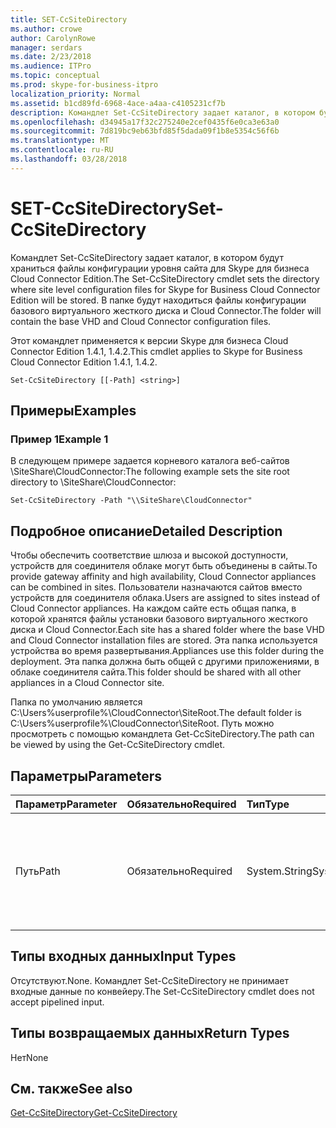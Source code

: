 ```yaml
---
title: SET-CcSiteDirectory
ms.author: crowe
author: CarolynRowe
manager: serdars
ms.date: 2/23/2018
ms.audience: ITPro
ms.topic: conceptual
ms.prod: skype-for-business-itpro
localization_priority: Normal
ms.assetid: b1cd89fd-6968-4ace-a4aa-c4105231cf7b
description: Командлет Set-CcSiteDirectory задает каталог, в котором будут храниться файлы конфигурации уровня сайта для Skype для бизнеса Cloud Connector Edition. В папке будут находиться файлы конфигурации базового виртуального жесткого диска и Cloud Connector.
ms.openlocfilehash: d34945a17f32c275240e2cef0435f6e0ca3e63a0
ms.sourcegitcommit: 7d819bc9eb63bfd85f5dada09f1b8e5354c56f6b
ms.translationtype: MT
ms.contentlocale: ru-RU
ms.lasthandoff: 03/28/2018
---
```

# <a name="set-ccsitedirectory"></a><span data-ttu-id="53975-104">SET-CcSiteDirectory</span><span class="sxs-lookup"><span data-stu-id="53975-104">Set-CcSiteDirectory</span></span>
 
<span data-ttu-id="53975-105">Командлет Set-CcSiteDirectory задает каталог, в котором будут храниться файлы конфигурации уровня сайта для Skype для бизнеса Cloud Connector Edition.</span><span class="sxs-lookup"><span data-stu-id="53975-105">The Set-CcSiteDirectory cmdlet sets the directory where site level configuration files for Skype for Business Cloud Connector Edition will be stored.</span></span> <span data-ttu-id="53975-106">В папке будут находиться файлы конфигурации базового виртуального жесткого диска и Cloud Connector.</span><span class="sxs-lookup"><span data-stu-id="53975-106">The folder will contain the base VHD and Cloud Connector configuration files.</span></span>
  
<span data-ttu-id="53975-107">Этот командлет применяется к версии Skype для бизнеса Cloud Connector Edition 1.4.1, 1.4.2.</span><span class="sxs-lookup"><span data-stu-id="53975-107">This cmdlet applies to Skype for Business Cloud Connector Edition 1.4.1, 1.4.2.</span></span>
  
```
Set-CcSiteDirectory [[-Path] <string>]
```

## <a name="examples"></a><span data-ttu-id="53975-108">Примеры</span><span class="sxs-lookup"><span data-stu-id="53975-108">Examples</span></span>
<span data-ttu-id="53975-109"><a name="Examples"> </a></span><span class="sxs-lookup"><span data-stu-id="53975-109"></span></span>

### <a name="example-1"></a><span data-ttu-id="53975-110">Пример 1</span><span class="sxs-lookup"><span data-stu-id="53975-110">Example 1</span></span>

<span data-ttu-id="53975-111">В следующем примере задается корневого каталога веб-сайтов \\SiteShare\CloudConnector:</span><span class="sxs-lookup"><span data-stu-id="53975-111">The following example sets the site root directory to \\SiteShare\CloudConnector:</span></span>
  
```
Set-CcSiteDirectory -Path "\\SiteShare\CloudConnector"
```

## <a name="detailed-description"></a><span data-ttu-id="53975-112">Подробное описание</span><span class="sxs-lookup"><span data-stu-id="53975-112">Detailed Description</span></span>
<span data-ttu-id="53975-113"><a name="DetailedDescription"> </a></span><span class="sxs-lookup"><span data-stu-id="53975-113"></span></span>

<span data-ttu-id="53975-114">Чтобы обеспечить соответствие шлюза и высокой доступности, устройств для соединителя облаке могут быть объединены в сайты.</span><span class="sxs-lookup"><span data-stu-id="53975-114">To provide gateway affinity and high availability, Cloud Connector appliances can be combined in sites.</span></span> <span data-ttu-id="53975-115">Пользователи назначаются сайтов вместо устройств для соединителя облака.</span><span class="sxs-lookup"><span data-stu-id="53975-115">Users are assigned to sites instead of Cloud Connector appliances.</span></span> <span data-ttu-id="53975-116">На каждом сайте есть общая папка, в которой хранятся файлы установки базового виртуального жесткого диска и Cloud Connector.</span><span class="sxs-lookup"><span data-stu-id="53975-116">Each site has a shared folder where the base VHD and Cloud Connector installation files are stored.</span></span> <span data-ttu-id="53975-117">Эта папка используется устройства во время развертывания.</span><span class="sxs-lookup"><span data-stu-id="53975-117">Appliances use this folder during the deployment.</span></span> <span data-ttu-id="53975-118">Эта папка должна быть общей с другими приложениями, в облаке соединителя сайта.</span><span class="sxs-lookup"><span data-stu-id="53975-118">This folder should be shared with all other appliances in a Cloud Connector site.</span></span>
  
<span data-ttu-id="53975-119">Папка по умолчанию является C:\Users\%userprofile%\CloudConnector\SiteRoot.</span><span class="sxs-lookup"><span data-stu-id="53975-119">The default folder is C:\Users\%userprofile%\CloudConnector\SiteRoot.</span></span> <span data-ttu-id="53975-120">Путь можно просмотреть с помощью командлета Get-CcSiteDirectory.</span><span class="sxs-lookup"><span data-stu-id="53975-120">The path can be viewed by using the Get-CcSiteDirectory cmdlet.</span></span>
  
## <a name="parameters"></a><span data-ttu-id="53975-121">Параметры</span><span class="sxs-lookup"><span data-stu-id="53975-121">Parameters</span></span>
<span data-ttu-id="53975-122"><a name="DetailedDescription"> </a></span><span class="sxs-lookup"><span data-stu-id="53975-122"></span></span>

|<span data-ttu-id="53975-123">**Параметр**</span><span class="sxs-lookup"><span data-stu-id="53975-123">**Parameter**</span></span>|<span data-ttu-id="53975-124">**Обязательно**</span><span class="sxs-lookup"><span data-stu-id="53975-124">**Required**</span></span>|<span data-ttu-id="53975-125">**Тип**</span><span class="sxs-lookup"><span data-stu-id="53975-125">**Type**</span></span>|<span data-ttu-id="53975-126">**Описание**</span><span class="sxs-lookup"><span data-stu-id="53975-126">**Description**</span></span>|
|:-----|:-----|:-----|:-----|
| <span data-ttu-id="53975-127">Путь</span><span class="sxs-lookup"><span data-stu-id="53975-127">Path</span></span> <br/> | <span data-ttu-id="53975-128">Обязательно</span><span class="sxs-lookup"><span data-stu-id="53975-128">Required</span></span> <br/> | <span data-ttu-id="53975-129">System.String</span><span class="sxs-lookup"><span data-stu-id="53975-129">System.String</span></span> <br/> |<span data-ttu-id="53975-130">Содержит путь к папке, где будут храниться файлы соединителя облака сайта.</span><span class="sxs-lookup"><span data-stu-id="53975-130">Provides the path to the folder where Cloud Connector site files will be stored.</span></span>  <br/> |
   
## <a name="input-types"></a><span data-ttu-id="53975-131">Типы входных данных</span><span class="sxs-lookup"><span data-stu-id="53975-131">Input Types</span></span>
<span data-ttu-id="53975-132"><a name="InputTypes"> </a></span><span class="sxs-lookup"><span data-stu-id="53975-132"></span></span>

<span data-ttu-id="53975-133">Отсутствуют.</span><span class="sxs-lookup"><span data-stu-id="53975-133">None.</span></span> <span data-ttu-id="53975-134">Командлет Set-CcSiteDirectory не принимает входные данные по конвейеру.</span><span class="sxs-lookup"><span data-stu-id="53975-134">The Set-CcSiteDirectory cmdlet does not accept pipelined input.</span></span>
  
## <a name="return-types"></a><span data-ttu-id="53975-135">Типы возвращаемых данных</span><span class="sxs-lookup"><span data-stu-id="53975-135">Return Types</span></span>
<span data-ttu-id="53975-136"><a name="ReturnTypes"> </a></span><span class="sxs-lookup"><span data-stu-id="53975-136"></span></span>

<span data-ttu-id="53975-137">Нет</span><span class="sxs-lookup"><span data-stu-id="53975-137">None</span></span>
  
## <a name="see-also"></a><span data-ttu-id="53975-138">См. также</span><span class="sxs-lookup"><span data-stu-id="53975-138">See also</span></span>
<span data-ttu-id="53975-139"><a name="ReturnTypes"> </a></span><span class="sxs-lookup"><span data-stu-id="53975-139"></span></span>

[<span data-ttu-id="53975-140">Get-CcSiteDirectory</span><span class="sxs-lookup"><span data-stu-id="53975-140">Get-CcSiteDirectory</span></span>](get-ccsitedirectory.md)
  

